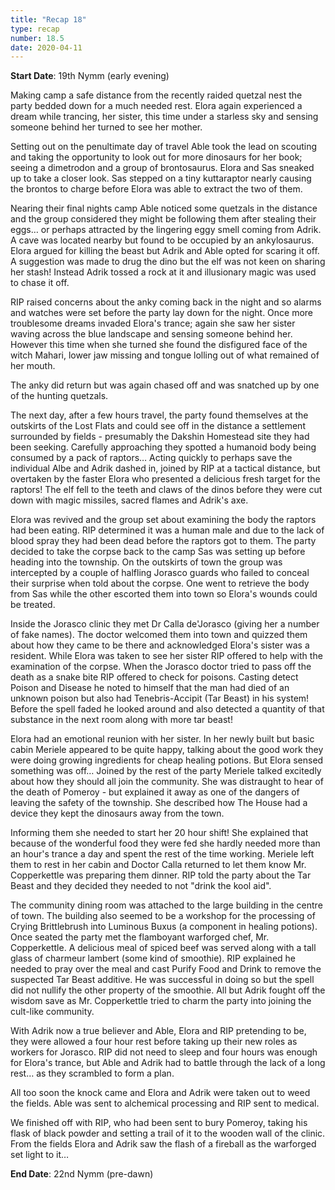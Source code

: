 ```yaml
---
title: "Recap 18"
type: recap
number: 18.5
date: 2020-04-11
---
```


**Start Date**: 19th Nymm (early evening)
 
Making camp a safe distance from the recently raided quetzal nest the party bedded down for a much needed rest. Elora again experienced a dream while trancing, her sister, this time under a starless sky and sensing someone behind her turned to see her mother.
 
Setting out on the penultimate day of travel Able took the lead on scouting and taking the opportunity to look out for more dinosaurs for her book; seeing a dimetrodon and a group of brontosaurus. Elora and Sas sneaked up to take a closer look. Sas stepped on a tiny kuttaraptor nearly causing the brontos to charge before Elora was able to extract the two of them.
 
Nearing their final nights camp Able noticed some quetzals in the distance and the group considered they might be following them after stealing their eggs… or perhaps attracted by the lingering eggy smell coming from Adrik. A cave was located nearby but found to be occupied by an ankylosaurus. Elora argued for killing the beast but Adrik and Able opted for scaring it off. A suggestion was made to drug the dino but the elf was not keen on sharing her stash! Instead Adrik tossed a rock at it and illusionary magic was used to chase it off.
 
RIP raised concerns about the anky coming back in the night and so alarms and watches were set before the party lay down for the night. Once more troublesome dreams invaded Elora's trance; again she saw her sister waving across the blue landscape and sensing someone behind her. However this time when she turned she found the disfigured face of the witch Mahari, lower jaw missing and tongue lolling out of what remained of her mouth. 
 
The anky did return but was again chased off and was snatched up by one of the hunting quetzals.
 
The next day, after a few hours travel, the party found themselves at the outskirts of the Lost Flats and could see off in the distance a settlement surrounded by fields - presumably the Dakshin Homestead site they had been seeking. Carefully approaching they spotted a humanoid body being consumed by a pack of raptors… Acting quickly to perhaps save the individual Albe and Adrik dashed in, joined by RIP at a tactical distance, but overtaken by the faster Elora who presented a delicious fresh target for the raptors! The elf fell to the teeth and claws of the dinos before they were cut down with magic missiles, sacred flames and Adrik's axe.
 
Elora was revived and the group set about examining the body the raptors had been eating. RIP determined it was a human male and due to the lack of blood spray they had been dead before the raptors got to them. The party decided to take the corpse back to the camp Sas was setting up before heading into the township. On the outskirts of town the group was intercepted by a couple of halfling Jorasco guards who failed to conceal their surprise when told about the corpse. One went to retrieve the body from Sas while the other escorted them into town so Elora's wounds could be treated.
 
Inside the Jorasco clinic they met Dr Calla de'Jorasco (giving her a number of fake names). The doctor welcomed them into town and quizzed them about how they came to be there and acknowledged Elora's sister was a resident. While Elora was taken to see her sister RIP offered to help with the examination of the corpse. When the Jorasco doctor tried to pass off the death as a snake bite RIP offered to check for poisons. Casting detect Poison and Disease he noted to himself that the man had died of an unknown poison but also had Tenebris-Accipit (Tar Beast) in his system! Before the spell faded he looked around and also detected a quantity of that substance in the next room along with more tar beast!
 
Elora had an emotional reunion with her sister. In her newly built but basic cabin Meriele appeared to be quite happy, talking about the good work they were doing growing ingredients for cheap healing potions. But Elora sensed something was off… Joined by the rest of the party Meriele talked excitedly about how they should all join the community. She was distraught to hear of the death of Pomeroy - but explained it away as one of the dangers of leaving the safety of the township. She described how The House had a device they kept the dinosaurs away from the town. 
 
Informing them she needed to start her 20 hour shift! She explained that because of the wonderful food they were fed she hardly needed more than an hour's trance a day and spent the rest of the time working. Meriele left them to rest in her cabin and Doctor Calla returned to let them know Mr. Copperkettle was preparing them dinner. RIP told the party about the Tar Beast and they decided they needed to not "drink the kool aid".
 
The community dining room was attached to the large building in the centre of town. The building also seemed to be a workshop for the processing of Crying Brittlebrush into Luminous Buxus (a component in healing potions). Once seated the party met the flamboyant warforged chef, Mr. Copperkettle. A delicious meal of spiced beef was served along with a tall glass of charmeur lambert (some kind of smoothie). RIP explained he needed to pray over the meal and cast Purify Food and Drink to remove the suspected Tar Beast additive. He was successful in doing so but the spell did not nullify the other property of the smoothie. All but Adrik fought off the wisdom save as Mr. Copperkettle tried to charm the party into joining the cult-like community.
 
With Adrik now a true believer and Able, Elora and RIP pretending to be, they were allowed a four hour rest before taking up their new roles as workers for Jorasco. RIP did not need to sleep and four hours was enough for Elora's trance, but Able and Adrik had to battle through the lack of a long rest… as they scrambled to form a plan.
 
All too soon the knock came and Elora and Adrik were taken out to weed the fields. Able was sent to alchemical processing and RIP sent to medical.
 
We finished off with RIP, who had been sent to bury Pomeroy, taking his flask of black powder and setting a trail of it to the wooden wall of the clinic. From the fields Elora and Adrik saw the flash of a fireball as the warforged set light to it…
 
**End Date**: 22nd Nymm (pre-dawn)
